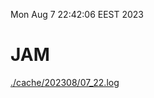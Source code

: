 Mon Aug  7 22:42:06 EEST 2023
# JAM
<a href='./cache/202308/07_22.log'>./cache/202308/07_22.log</a>
